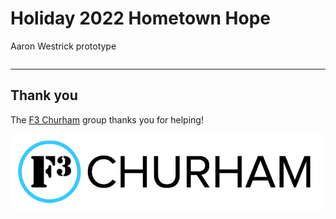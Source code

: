 # Holiday 2022 Hometown Hope

Aaron Westrick prototype

<table style="width:100%">
  <tr>
    <div class="gfm-embed" data-url="https://www.gofundme.com/f/r789r-testing-out-gofundme/widget/large/"></div><script defer src="https://www.gofundme.com/static/js/embed.js"></script>
    <div class="gfm-embed" data-url="https://www.gofundme.com/f/lets-bless-elizabeth/widget/large/"></div><script defer src="https://www.gofundme.com/static/js/embed.js"></script>
    <div class="gfm-embed" data-url="https://www.gofundme.com/f/pom-pom-squad-replace-stolen-gear/widget/large/"></div><script defer src="https://www.gofundme.com/static/js/embed.js"></script>
  </tr>
</table>



---

## Thank you

The [F3 Churham](https://f3churham.com/) group thanks you for helping!

![f3 logo](f3_churham_logo.png)
